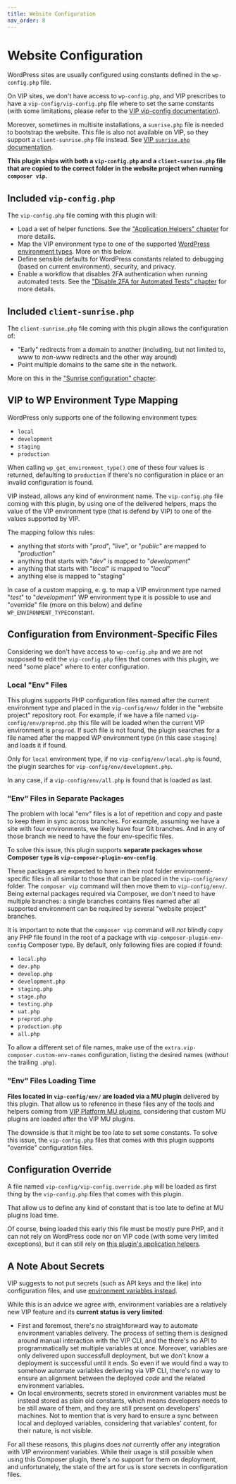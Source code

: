 ```yaml
---
title: Website Configuration
nav_order: 8
---
```


# Website Configuration

WordPress sites are usually configured using constants defined in the `wp-config.php` file.

On VIP sites, we don't have access to `wp-config.php`, and VIP prescribes to have a `vip-config/vip-config.php` file where to set the same constants (with some limitations, please refer to the [VIP vip-config documentation](https://docs.wpvip.com/wordpress-skeleton/vip-config-directory/)).

Moreover, sometimes in multisite installations, a `sunrise.php` file is needed to bootstrap the website. This file is also not available on VIP, so they support a `client-sunrise.php` file instead. See [VIP `sunrise.php` documentation](https://docs.wpvip.com/wordpress-on-vip/multisites/sunrise-php/).

**This plugin ships with both a `vip-config.php` and a `client-sunrise.php` file that are copied to the correct folder in the website project when running `composer vip`.**



## Included `vip-config.php`

The `vip-config.php` file coming with this plugin will:

- Load a set of helper functions. See the ["Application Helpers" chapter](./009-application-helpers.md) for more details.
- Map the VIP environment type to one of the supported [WordPress environment types](https://developer.wordpress.org/reference/functions/wp_get_environment_type/). More on this below.
- Define sensible defaults for WordPress constants related to debugging (based on current environment), security, and privacy.
- Enable a workflow that disables 2FA authentication when running automated tests. See the ["Disable 2FA for Automated Tests" chapter](014-disable-2fa-automatest-tests.md) for more details.



## Included `client-sunrise.php`

The `client-sunrise.php` file coming with this plugin allows the configuration of:

- "Early" redirects from a domain to another (including, but not limited to, *www* to *non-www* redirects and the other way around)
- Point multiple domains to the same site in the network.

More on this in the ["Sunrise configuration" chapter](/013-sunrise-configuration.md).



## VIP to WP Environment Type Mapping

WordPress only supports one of the following environment types:

- `local`
- `development`
- `staging`
- `production`

When calling `wp_get_environment_type()` one of these four values is returned, defaulting to `production` if there's no configuration in place or an invalid configuration is found.

VIP instead, allows any kind of environment name. The `vip-config.php` file coming with this plugin, by using one of the delivered helpers, maps the value of the VIP environment type (that is defend by VIP) to one of the values supported by VIP.

The mapping follow this rules:

- anything that *starts* with "*prod*", "*live*", or "*public*" are mapped to "*production*"
- anything that starts with "*dev*" is mapped to "*development*"
- anything that starts with "*local*" is mapped to "*local*"
- anything else is mapped to "staging"

In case of a custom mapping, e. g. to map a VIP environment type named "*test*" to "*development*" WP environment type it is possible to use and "override" file (more on this below) and define `WP_ENVIRONMENT_TYPE`constant.



## Configuration from Environment-Specific Files

Considering we don't have access to `wp-config.php` and we are not supposed to edit the `vip-config.php` files that comes with this plugin, we need "some place" where to enter configuration.



### Local "Env" Files

This plugins supports PHP configuration files named after the current environment type and placed in the `vip-config/env/` folder in the "website project" repository root. For example, if we have a file named `vip-config/env/preprod.php` this file will be loaded when the current VIP environment is `preprod`. If such file is not found, the plugin searches for a file named after the mapped WP environment type (in this case `staging`) and loads it if found.

Only for `local` environment type, if no `vip-config/env/local.php` is found, the plugin searches for `vip-config/env/development.php`.

In any case, if a `vip-config/env/all.php` is found that is loaded as last. 



### "Env" Files in Separate Packages

The problem with local "env" files is a lot of repetition and copy and paste to keep them in sync across branches. For example, assuming we have a site with four environments, we likely have four Git branches. And in any of those branch we need to have the four env-specific files. 

To solve this issue, this plugin supports **separate packages whose Composer `type` is `vip-composer-plugin-env-config`**. 

These packages are expected to have in their root folder environment-specific files in all similar to those that can be placed in the `vip-config/env/` folder. The `composer vip` command will then move them to `vip-config/env/`. Being external packages required via Composer, we don't need to have multiple branches: a single branches contains files named after all supported environment can be required by several "website project" branches.

It is important to note that the `composer vip` command will *not* blindly copy any PHP file found in the root of a package with `vip-composer-plugin-env-config` Composer type. By default, only following files are copied if found:

- `local.php`
- `dev.php`
- `develop.php`
- `development.php`
- `staging.php`
- `stage.php`
- `testing.php`
- `uat.php`
- `preprod.php`
- `production.php`
- `all.php`

To allow a different set of file names, make use of the `extra.vip-composer.custom-env-names` configuration, listing the desired names (*without* the trailing `.php`).



### "Env" Files Loading Time

**Files located in `vip-config/env/` are loaded via a MU plugin** delivered by this plugin. That allow us to reference in these files any of the tools and helpers coming from [VIP Platform MU plugins](https://docs.wpvip.com/vip-go-mu-plugins/), considering that custom MU plugins are loaded after the VIP MU plugins.

The downside is that it might be too late to set some constants. To solve this issue, the `vip-config.php` files that comes with this plugin supports "override" configuration files.



## Configuration Override

A file named `vip-config/vip-config.override.php` will be loaded as first thing by the `vip-config.php` files that comes with this plugin.

That allow us to define any kind of constant that is too late to define at MU plugins load time.

Of course, being loaded this early this file must be mostly pure PHP, and it can not rely on WordPress code nor on VIP code (with some very limited exceptions), but it can still rely on [this plugin's application helpers](./009-application-helpers.md).



## A Note About Secrets

VIP suggests to not put secrets (such as API keys and the like) into configuration files, and use [environment variables instead](https://docs.wpvip.com/infrastructure/environments/manage-environment-variables/).

While this is an advice we agree with, environment variables are a relatively new VIP feature and its **current status is very limited**:

- First and foremost, there's no straighforward way to automate environment variables delivery. The process of setting them is designed around manual interaction with the VIP CLI, and the there's no API to programmatically set multiple variables at once. Moreover, variables are only delivered upon successfull deployment, but we don't know a deployment is successful until it ends. So even if we would find a way to somehow automate variables delivering via VIP CLI, there's no way to ensure an alignment between the deployed _code_ and the related environment variables. 
- On local environments, secrets stored in environment variables must be instead stored as plain old constants, which means developers needs to be still aware of them, and they are still present on developers' machines. Not to mention that is very hard to ensure a sync between local and deployed variables, considering that variables' content, for their nature, is not visible.

For all these reasons, this plugins does *not* currently offer any integration with VIP environment variables. While their usage is still possible when using this Composer plugin, there's no support for them on deployment, and unfortunately, the state of the art for us is store secrets in configuration files.